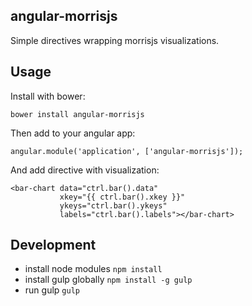 ## angular-morrisjs
Simple directives wrapping morrisjs visualizations.

## Usage
Install with bower:
```
bower install angular-morrisjs
```

Then add to your angular app:
```
angular.module('application', ['angular-morrisjs']);
```

And add directive with visualization:
```
<bar-chart data="ctrl.bar().data"
           xkey="{{ ctrl.bar().xkey }}"
           ykeys="ctrl.bar().ykeys"
           labels="ctrl.bar().labels"></bar-chart>
```

## Development
* install node modules
    ```npm install```
* install gulp globally
    ```npm install -g gulp```
* run gulp
    ```gulp```
